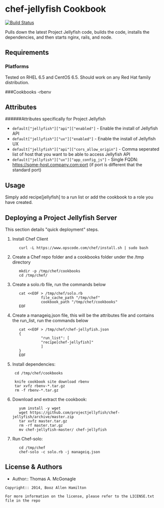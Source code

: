 chef-jellyfish Cookbook
=======================

[![Build Status](https://travis-ci.org/projectjellyfish/chef-jellyfish.svg?branch=master)](https://travis-ci.org/projectjellyfish/chef-jellyfish)

Pulls down the latest Project Jellyfish code, builds the code, installs the dependencies, and then starts nginx, rails, and node.

Requirements
------------
### Platforms
Tested on RHEL 6.5 and CentOS 6.5. Should work on any Red Hat family distribution.

###Cookbooks
-rbenv


Attributes
----------
######Attributes specifically for Project Jellyfish
- `default["jellyfish"]["api"]["enabled"]` - Enable the install of Jellyfish API
- `default["jellyfish"]["ux"]["enabled"]` - Enable the install of Jellyfish UX
- `default["jellyfish"]["api"]["cors_allow_origin"]` - Comma seperated list of host that you want to be able to access Jellyfish API
- `default["jellyfish"]["ux"]["app_config_js"]` - Single FQDN: https://some-host.company.com:port (if port is different that the standard port)

Usage
-----
Simply add recipe[jellyfish] to a run list or add the cookbook to a role you have created. 


Deploying a Project Jellyfish Server
-----------

This section details "quick deployment" steps.

1. Install Chef Client


          curl -L https://www.opscode.com/chef/install.sh | sudo bash

2. Create a Chef repo folder and a cookbooks folder under the /tmp directory


          mkdir -p /tmp/chef/cookbooks
          cd /tmp/chef/

3. Create a solo.rb file, run the commands below



          cat <<EOF > /tmp/chef/solo.rb
                    file_cache_path "/tmp/chef"
                    cookbook_path "/tmp/chef/cookbooks"
          EOF
 


4. Create a manageiq.json file, this will be the attributes file and contains the run_list, run the commands below


          cat <<EOF > /tmp/chef/chef-jellyfish.json
          {
                    "run_list": [
                    "recipe[chef-jellyfish]"
                    ]
          }
          EOF

4. Install dependencies:

        cd /tmp/chef/cookbooks
        
        knife cookbook site download rbenv
        tar xvfz rbenv-*.tar.gz
        rm -f rbenv-*.tar.gz        
        
       
6. Download and extract the cookbook:

          yum install -y wget
          wget https://github.com/projectjellyfish/chef-jellyfish/archive/master.zip
          tar xvfz master.tar.gz 
          rm -rf master.tar.gz 
          mv chef-jellyfish-master/ chef-jellyfish
    
7. Run Chef-solo:

          cd /tmp/chef
          chef-solo -c solo.rb -j manageiq.json

License & Authors
-----------------
- Author:: Thomas A. McGonagle

```text
Copyright:: 2014, Booz Allen Hamilton

For more information on the license, please refer to the LICENSE.txt file in the repo
```
